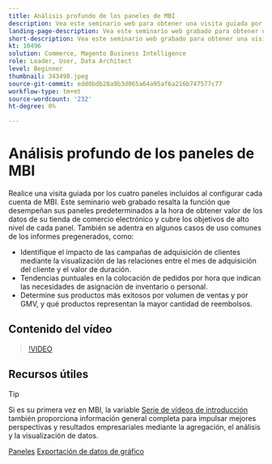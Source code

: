 ```yaml
---
title: Análisis profundo de los paneles de MBI
description: Vea este seminario web para obtener una visita guiada por los cuatro paneles incluidos en la configuración con cada cuenta de MBI.
landing-page-description: Vea este seminario web grabado para obtener una visita guiada por los cuatro paneles incluidos durante la configuración con cada cuenta de MBI.
short-description: Vea este seminario web grabado para obtener una visita guiada por los cuatro paneles incluidos durante la configuración con cada cuenta de MBI.
kt: 10496
solution: Commerce, Magento Business Intelligence
role: Leader, User, Data Architect
level: Beginner
thumbnail: 343498.jpeg
source-git-commit: edd0bdb28a9b3d065a64a95af6a216b747577c77
workflow-type: tm+mt
source-wordcount: '232'
ht-degree: 0%

---
```


# Análisis profundo de los paneles de MBI

Realice una visita guiada por los cuatro paneles incluidos al configurar cada cuenta de MBI. Este seminario web grabado resalta la función que desempeñan sus paneles predeterminados a la hora de obtener valor de los datos de su tienda de comercio electrónico y cubre los objetivos de alto nivel de cada panel. También se adentra en algunos casos de uso comunes de los informes pregenerados, como:

- Identifique el impacto de las campañas de adquisición de clientes mediante la visualización de las relaciones entre el mes de adquisición del cliente y el valor de duración.
- Tendencias puntuales en la colocación de pedidos por hora que indican las necesidades de asignación de inventario o personal.
- Determine sus productos más exitosos por volumen de ventas y por GMV, y qué productos representan la mayor cantidad de reembolsos.

## Contenido del vídeo

>[!VIDEO](https://video.tv.adobe.com/v/343498?quality=12&learn=on)

## Recursos útiles

>[!TIP]
>
>Si es su primera vez en MBI, la variable [Serie de vídeos de introducción](https://experienceleague.adobe.com/docs/commerce-learn/tutorials/mbi/introduction/1-overview.html) también proporciona información general completa para impulsar mejores perspectivas y resultados empresariales mediante la agregación, el análisis y la visualización de datos.

[Paneles](https://experienceleague.adobe.com/docs/commerce-business-intelligence/mbi/build/dashboards/ess-dashboards.html)
[Exportación de datos de gráfico](https://experienceleague.adobe.com/docs/commerce-business-intelligence/mbi/build/share/exp-chart-dash.html)
